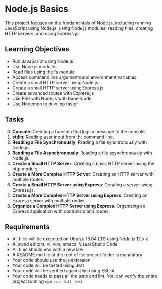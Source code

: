 # Node.js Basics

This project focuses on the fundamentals of Node.js, including running JavaScript using Node.js, using Node.js modules, reading files, creating HTTP servers, and using Express.js.

## Learning Objectives

- Run JavaScript using Node.js
- Use Node.js modules
- Read files using the fs module
- Access command line arguments and environment variables
- Create a small HTTP server using Node.js
- Create a small HTTP server using Express.js
- Create advanced routes with Express.js
- Use ES6 with Node.js with Babel-node
- Use Nodemon to develop faster

## Tasks

0. **Console**: Creating a function that logs a message to the console.
1. **stdin**: Reading user input from the command line.
2. **Reading a File Synchronously**: Reading a file synchronously with Node.js.
3. **Reading a File Asynchronously**: Reading a file asynchronously with Node.js.
4. **Create a Small HTTP Server**: Creating a basic HTTP server using the http module.
5. **Create a More Complex HTTP Server**: Creating an HTTP server with multiple routes.
6. **Create a Small HTTP Server using Express**: Creating a server using Express.js.
7. **Create a More Complex HTTP Server using Express**: Creating an Express server with multiple routes.
8. **Organize a Complex HTTP Server using Express**: Organizing an Express application with controllers and routes.

## Requirements

- All files will be executed on Ubuntu 18.04 LTS using Node.js 12.x.x
- Allowed editors: vi, vim, emacs, Visual Studio Code
- All files should end with a new line
- A README.md file at the root of the project folder is mandatory
- Your code should use the js extension
- Your code will be tested using Jest
- Your code will be verified against lint using ESLint
- Your code needs to pass all the tests and lint. You can verify the entire project running `npm run full-test`